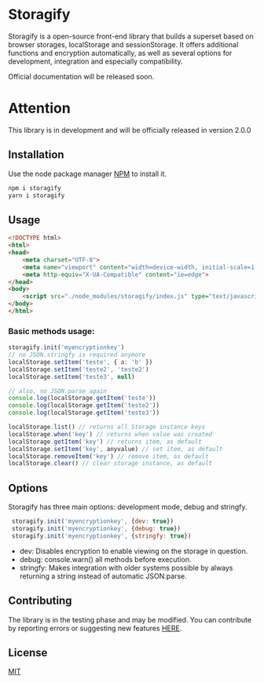 # Storagify

Storagify is a open-source front-end library that builds a superset based on browser storages, localStorage and sessionStorage. It offers additional functions and encryption automatically, as well as several options for development, integration and especially compatibility.

Official documentation will be released soon.

# Attention

This library is in development and will be officially released in version 2.0.0

## Installation

Use the node package manager [NPM](https://www.npmjs.com/package/storagify) to install it.

```bash
npm i storagify
yarn i storagify
```

## Usage

```html
<!DOCTYPE html>
<html>
<head>
    <meta charset="UTF-8">
    <meta name="viewport" content="width=device-width, initial-scale=1.0">
    <meta http-equiv="X-UA-Compatible" content="ie=edge">
</head>
<body>
    <script src="./node_modules/storagify/index.js" type="text/javascript"></script>
</body>
</html>
```

### Basic methods usage:

```javascript
storagify.init('myencryptionkey')
// no JSON.stringfy is required anymore 
localStorage.setItem('teste', { a: 'b' })
localStorage.setItem('teste2', 'teste2')
localStorage.setItem('teste3', null)

// also, no JSON.parse again
console.log(localStorage.getItem('teste'))
console.log(localStorage.getItem('teste2'))
console.log(localStorage.getItem('teste3'))

localStorage.list() // returns all Storage instance keys
localStorage.when('key') // returns when value was created
localStorage.getItem('key') // returns item, as default
localStorage.setItem('key', anyvalue) // set item, as default
localStorage.removeItem('key') // remove item, as default
localStorage.clear() // clear storage instance, as default

```

## Options

Storagify has three main options: development mode, debug and stringfy.


```javascript
 storagify.init('myencryptionkey', {dev: true})
 storagify.init('myencryptionkey', {debug: true})
 storagify.init('myencryptionkey', {stringfy: true})
```

- dev: Disables encryption to enable viewing on the storage in question.
- debug: console.warn() all methods before execution.
- stringfy: Makes integration with older systems possible by always returning a string instead of automatic JSON.parse.
 

## Contributing
The library is in the testing phase and may be modified. You can contribute by reporting errors or suggesting new features [HERE](https://github.com/notelho/storagify/issues).

## License
[MIT](https://choosealicense.com/licenses/mit/)